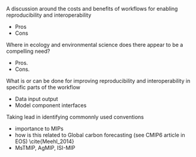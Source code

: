 
A discussion around the costs and benefits of workflows for enabling reproducibility and interoperability

* Pros 
* Cons
 
Where in ecology and environmental science does there appear to be a compelling need?

* Pros.
* Cons.
 
What is or can be done for improving reproducibility and interoperability in specific parts of the workflow

* Data input output
* Model component interfaces
 
Taking lead in identifying commonnly used conventions 

 * importance to MIPs 
 * how is this related to Global carbon forecasting (see CMIP6 article in EOS) \cite{Meehl_2014}
 * MsTMIP, AgMIP, ISI-MIP